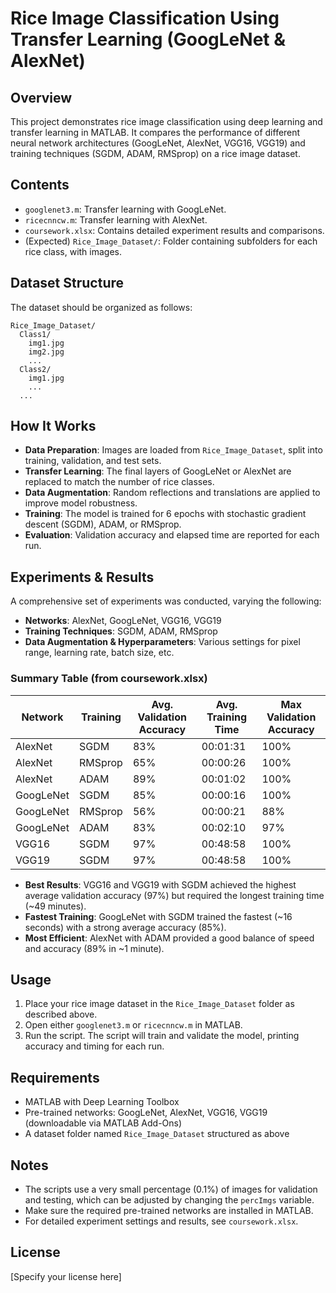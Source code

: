 # Rice Image Classification Using Transfer Learning (GoogLeNet & AlexNet)

## Overview
This project demonstrates rice image classification using deep learning and transfer learning in MATLAB. It compares the performance of different neural network architectures (GoogLeNet, AlexNet, VGG16, VGG19) and training techniques (SGDM, ADAM, RMSprop) on a rice image dataset.

## Contents
- `googlenet3.m`: Transfer learning with GoogLeNet.
- `ricecnncw.m`: Transfer learning with AlexNet.
- `coursework.xlsx`: Contains detailed experiment results and comparisons.
- (Expected) `Rice_Image_Dataset/`: Folder containing subfolders for each rice class, with images.

## Dataset Structure
The dataset should be organized as follows:
```
Rice_Image_Dataset/
  Class1/
    img1.jpg
    img2.jpg
    ...
  Class2/
    img1.jpg
    ...
  ...
```

## How It Works
- **Data Preparation**: Images are loaded from `Rice_Image_Dataset`, split into training, validation, and test sets.
- **Transfer Learning**: The final layers of GoogLeNet or AlexNet are replaced to match the number of rice classes.
- **Data Augmentation**: Random reflections and translations are applied to improve model robustness.
- **Training**: The model is trained for 6 epochs with stochastic gradient descent (SGDM), ADAM, or RMSprop.
- **Evaluation**: Validation accuracy and elapsed time are reported for each run.

## Experiments & Results
A comprehensive set of experiments was conducted, varying the following:
- **Networks**: AlexNet, GoogLeNet, VGG16, VGG19
- **Training Techniques**: SGDM, ADAM, RMSprop
- **Data Augmentation & Hyperparameters**: Various settings for pixel range, learning rate, batch size, etc.

### Summary Table (from coursework.xlsx)
| Network   | Training | Avg. Validation Accuracy | Avg. Training Time | Max Validation Accuracy |
|-----------|----------|-------------------------|--------------------|------------------------|
| AlexNet   | SGDM     | 83%                     | 00:01:31           | 100%                   |
| AlexNet   | RMSprop  | 65%                     | 00:00:26           | 100%                   |
| AlexNet   | ADAM     | 89%                     | 00:01:02           | 100%                   |
| GoogLeNet | SGDM     | 85%                     | 00:00:16           | 100%                   |
| GoogLeNet | RMSprop  | 56%                     | 00:00:21           | 88%                    |
| GoogLeNet | ADAM     | 83%                     | 00:02:10           | 97%                    |
| VGG16     | SGDM     | 97%                     | 00:48:58           | 100%                   |
| VGG19     | SGDM     | 97%                     | 00:48:58           | 100%                   |

- **Best Results**: VGG16 and VGG19 with SGDM achieved the highest average validation accuracy (97%) but required the longest training time (~49 minutes).
- **Fastest Training**: GoogLeNet with SGDM trained the fastest (~16 seconds) with a strong average accuracy (85%).
- **Most Efficient**: AlexNet with ADAM provided a good balance of speed and accuracy (89% in ~1 minute).

## Usage
1. Place your rice image dataset in the `Rice_Image_Dataset` folder as described above.
2. Open either `googlenet3.m` or `ricecnncw.m` in MATLAB.
3. Run the script. The script will train and validate the model, printing accuracy and timing for each run.

## Requirements
- MATLAB with Deep Learning Toolbox
- Pre-trained networks: GoogLeNet, AlexNet, VGG16, VGG19 (downloadable via MATLAB Add-Ons)
- A dataset folder named `Rice_Image_Dataset` structured as above

## Notes
- The scripts use a very small percentage (0.1%) of images for validation and testing, which can be adjusted by changing the `percImgs` variable.
- Make sure the required pre-trained networks are installed in MATLAB.
- For detailed experiment settings and results, see `coursework.xlsx`.

## License
[Specify your license here] 